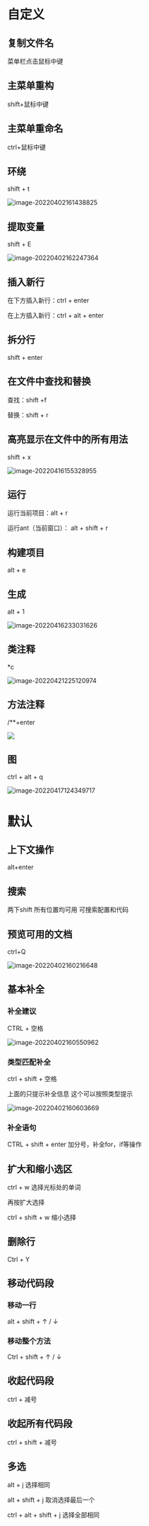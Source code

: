 # 自定义

## 复制文件名

菜单栏点击鼠标中键

##  主菜单重构

shift+鼠标中键

## 主菜单重命名

ctrl+鼠标中键

## 环绕

shift + t

![image-20220402161438825](C:/Users/LN/AppData/Roaming/Typora/typora-user-images/image-20220402161438825.png)

## 提取变量

shift + E

![image-20220402162247364](C:/Users/LN/AppData/Roaming/Typora/typora-user-images/image-20220402162247364.png)



## 插入新行

在下方插入新行：ctrl + enter

在上方插入新行：ctrl + alt + enter

## 拆分行

shift + enter

## 在文件中查找和替换

查找：shift +f

替换：shift + r

## 高亮显示在文件中的所有用法

shift + x

![image-20220416155328955](C:/Users/LN/AppData/Roaming/Typora/typora-user-images/image-20220416155328955.png)

## 运行

运行当前项目：alt + r

运行ant（当前窗口）： alt + shift + r

## 构建项目

alt + e

## 生成

alt + 1

![image-20220416233031626](C:/Users/LN/AppData/Roaming/Typora/typora-user-images/image-20220416233031626.png)

## 类注释

*c

![image-20220421225120974](C:/Users/LN/AppData/Roaming/Typora/typora-user-images/image-20220421225120974.png)

## 方法注释

/**+enter

![](C:/Users/LN/AppData/Roaming/Typora/typora-user-images/image-20220421235115810.png)

## 图

ctrl + alt + q

![image-20220417124349717](C:/Users/LN/AppData/Roaming/Typora/typora-user-images/image-20220417124349717.png)

# 默认

## 上下文操作

alt+enter

## 搜索

两下shift  所有位置均可用 可搜索配置和代码 

## 预览可用的文档

ctrl+Q

![image-20220402160216648](C:/Users/LN/AppData/Roaming/Typora/typora-user-images/image-20220402160216648.png)



## 基本补全

### 补全建议

CTRL + 空格

![image-20220402160550962](C:/Users/LN/AppData/Roaming/Typora/typora-user-images/image-20220402160550962.png)

### 类型匹配补全

ctrl + shift + 空格 

上面的只提示补全信息 这个可以按照类型提示

![image-20220402160603669](C:/Users/LN/AppData/Roaming/Typora/typora-user-images/image-20220402160603669.png)

### 补全语句

CTRL + shift + enter 加分号，补全for，if等操作



## 扩大和缩小选区

ctrl + w 选择光标处的单词

再按扩大选择

ctrl + shift + w 缩小选择

## 删除行

Ctrl + Y

## 移动代码段

### 移动一行

alt + shift + ↑ / ↓

### 移动整个方法

Ctrl + shift + ↑ / ↓

## 收起代码段

ctrl + 减号  

## 收起所有代码段

ctrl + shift + 减号



## 多选

alt + j 选择相同

alt + shift + j 取消选择最后一个

ctrl + alt + shift + j 选择全部相同


